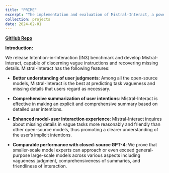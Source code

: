 ```yaml
---
title: "PRIME"
excerpt: "The implementation and evaluation of Mistral-Interact, a powerful model that proactively assesses task vagueness, inquires user intentions, and refines them into actionable goals before starting downstream agent task execution. <br/><img src='/images/hbx/project_tellmemore.png'>"
collection: projects
date: 2024-02-01
---
```


[**GitHub Repo**](https://github.com/OpenBMB/Tell_Me_More)

**Introduction:**

We release Intention-in-Interaction (IN3) benchmark and develop Mistral-Interact, capable of discerning vague instructions and recovering missing details. Mistral-Interact has the following features:

- **Better understanding of user judgments**: Among all the open-source models, Mistral-Interact is the best at predicting task vagueness and missing details that users regard as necessary.

- **Comprehensive summarization of user intentions**: Mistral-Interact is effective in making an explicit and comprehensive summary based on detailed user intentions.

- **Enhanced model-user interaction experience**: Mistral-Interact inquires about missing details in vague tasks more reasonably and friendly than other open-source models, thus promoting a clearer understanding of the user’s implicit intentions.

- **Comparable performance with closed-source GPT-4**: We prove that smaller-scale model experts can approach or even exceed general-purpose large-scale models across various aspects including vagueness judgment, comprehensiveness of summaries, and friendliness of interaction.